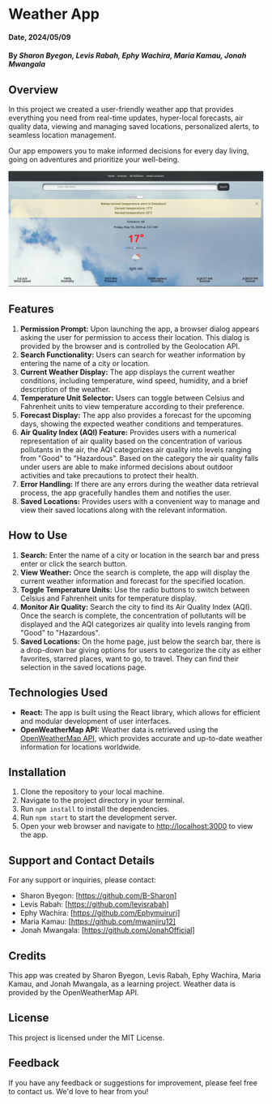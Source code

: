 # Weather App

#### Date, 2024/05/09

#### By *Sharon Byegon, Levis Rabah, Ephy Wachira, Maria Kamau, Jonah Mwangala*

## Overview
In this project we created a user-friendly weather app that provides everything you need from real-time updates, hyper-local forecasts, air quality data, viewing and managing saved locations, personalized alerts, to seamless location management. <br>

Our app empowers you to make informed decisions for every day living, going on adventures and prioritize your well-being.

![awe weather](https://github.com/B-Sharon/weatherApp/blob/main/demo.png)

## Features
1. **Permission Prompt:** Upon launching the app, a browser dialog appears asking the user for permission to access their location. This dialog is provided by the browser and is controlled by the Geolocation API.
2. **Search Functionality:** Users can search for weather information by entering the name of a city or location.
3. **Current Weather Display:** The app displays the current weather conditions, including temperature, wind speed, humidity, and a brief description of the weather.
4. **Temperature Unit Selector:** Users can toggle between Celsius and Fahrenheit units to view temperature according to their preference.
5. **Forecast Display:** The app also provides a forecast for the upcoming days, showing the expected weather conditions and temperatures.
6. **Air Quality Index (AQI) Feature:** Provides users with a numerical representation of air quality based on the concentration of various pollutants in the air, the AQI categorizes air quality into levels ranging from "Good" to "Hazardous". Based on the category the air quality falls under users are able to make informed decisions about outdoor activities and take precautions to protect their health.
7. **Error Handling:** If there are any errors during the weather data retrieval process, the app gracefully handles them and notifies the user.
8. **Saved Locations:** Provides users with a convenient way to manage and view their saved locations along with the relevant information.


## How to Use
1. **Search:** Enter the name of a city or location in the search bar and press enter or click the search button.
2. **View Weather:** Once the search is complete, the app will display the current weather information and forecast for the specified location.
3. **Toggle Temperature Units:** Use the radio buttons to switch between Celsius and Fahrenheit units for temperature display.
4. **Monitor Air Quality:** Search the city to find its Air Quality Index (AQI). Once the search is complete, the concentration of pollutants will be displayed and the AQI categorizes air quality into levels ranging from "Good" to "Hazardous".
5. **Saved Locations:** On the home page, just below the search bar, there is a drop-down bar giving options for users to categorize the city as either favorites, starred places, want to go, to travel. They can find their selection in the saved locations page.


## Technologies Used
- **React:** The app is built using the React library, which allows for efficient and modular development of user interfaces.
- **OpenWeatherMap API:**  Weather data is retrieved using the [OpenWeatherMap API](https://openweathermap.org/), which provides accurate and up-to-date weather information for locations worldwide.

## Installation
1. Clone the repository to your local machine.
2. Navigate to the project directory in your terminal.
3. Run `npm install` to install the dependencies.
4. Run `npm start` to start the development server.
5. Open your web browser and navigate to [http://localhost:3000](http://localhost:3000) to view the app.

## Support and Contact Details
For any support or inquiries, please contact:
- Sharon Byegon: [https://github.com/B-Sharon]
- Levis Rabah: [https://github.com/levisrabah]
- Ephy Wachira: [https://github.com/Ephymuiruri]
- Maria Kamau: [https://github.com/mwanjiru12]
- Jonah Mwangala: [https://github.com/JonahOfficial]

## Credits
This app was created by Sharon Byegon, Levis Rabah, Ephy Wachira, Maria Kamau, and Jonah Mwangala, as a learning project. Weather data is provided by the OpenWeatherMap API.

## License
This project is licensed under the MIT License.

## Feedback
If you have any feedback or suggestions for improvement, please feel free to contact us. We'd love to hear from you!
